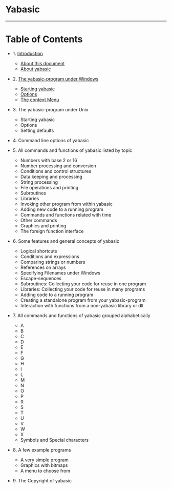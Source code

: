 # Yabasic
---

# **Table of Contents**

- 1\. [Introduction](introduction.html)
  - [About this document](introduction.html#about-this-document)
  - [About yabasic](introduction.html#about-yabasic)
- 2\. [The yabasic-program under Windows](the-yabasic-program-under-windows.html)
  - [Starting yabasic](the-yabasic-program-under-windows.html#starting-yabasic)
  - [Options](the-yabasic-program-under-windows.html#options)
  - [The context Menu](the-yabasic-program-under-windows.html#the-context-menu)
- 3\. The yabasic-program under Unix
  - Starting yabasic
  - Options
  - Setting defaults
- 4\. Command line options of yabasic
- 5\. All commands and functions of yabasic listed by topic
  - Numbers with base 2 or 16
  - Number processing and conversion
  - Conditions and control structures
  - Data keeping and processing
  - String processing
  - File operations and printing
  - Subroutines
  - Libraries
  - Invoking other program from within yabasic
  - Adding new code to a running program
  - Commands and functions related with time
  - Other commands
  - Graphics and printing
  - The foreign function interface

- 6\. Some features and general concepts of yabasic
  - Logical shortcuts
  - Conditions and expressions
  - Comparing strings or numbers
  - References on arrays
  - Specifying Filenames under Windows
  - Escape-sequences
  - Subroutines: Collecting your code for reuse in one program
  - Libraries: Collecting your code for reuse in many programs
  - Adding code to a running program
  - Creating a standalone program from your yabasic-program
  - Interaction with functions from a non-yabasic library or dll
- 7\. All commands and functions of yabasic grouped alphabetically
  - A
  - B
  - C
  - D
  - E
  - F
  - G
  - H
  - I
  - L
  - M
  - N
  - O
  - P
  - R
  - S
  - T
  - U
  - V
  - W
  - X
  - Symbols and Special characters
- 8\. A few example programs
  - A very simple program
  - Graphics with bitmaps
  - A menu to choose from
- 9\. The Copyright of yabasic
